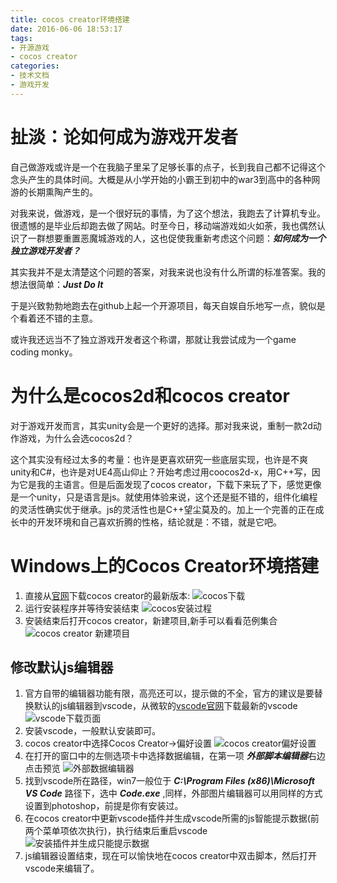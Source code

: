 ```yaml
---
title: cocos creator环境搭建
date: 2016-06-06 18:53:17
tags: 
- 开源游戏
- cocos creator
categories: 
- 技术文档
- 游戏开发
---
```


扯淡：论如何成为游戏开发者
===

自己做游戏或许是一个在我脑子里呆了足够长事的点子，长到我自己都不记得这个念头产生的具体时间。大概是从小学开始的小霸王到初中的war3到高中的各种网游的长期熏陶产生的。

对我来说，做游戏，是一个很好玩的事情，为了这个想法，我跑去了计算机专业。很遗憾的是毕业后却跑去做了网站。时至今日，移动端游戏如火如荼，我也偶然认识了一群想要重置恶魔城游戏的人，这也促使我重新考虑这个问题：***如何成为一个独立游戏开发者？***

其实我并不是太清楚这个问题的答案，对我来说也没有什么所谓的标准答案。我的想法很简单：***Just Do It***

于是兴致勃勃地跑去在github上起一个开源项目，每天自娱自乐地写一点，貌似是个看着还不错的主意。

或许我还远当不了独立游戏开发者这个称谓，那就让我尝试成为一个game coding monky。

为什么是cocos2d和cocos creator
====

对于游戏开发而言，其实unity会是一个更好的选择。那对我来说，重制一款2d动作游戏，为什么会选cocos2d？

这个其实没有经过太多的考量：也许是更喜欢研究一些底层实现，也许是不爽unity和C#，也许是对UE4高山仰止？开始考虑过用coocos2d-x，用C++写，因为它是我的主语言。但是后面发现了cocos creator，下载下来玩了下，感觉更像是一个unity，只是语言是js。就使用体验来说，这个还是挺不错的，组件化编程的灵活性确实优于继承。js的灵活性也是C++望尘莫及的。加上一个完善的正在成长中的开发环境和自己喜欢折腾的性格，结论就是：不错，就是它吧。

Windows上的Cocos Creator环境搭建
===
1. 直接从[官网](http://www.cocoscreator.com/)下载cocos creator的最新版本: 
![cocos下载](http://o8fsr2qhz.bkt.clouddn.com/images/cocos%20creator%20download.png)
2. 运行安装程序并等待安装结束
![cocos安装过程](http://o8fsr2qhz.bkt.clouddn.com/images/installing.png)
3. 安装结束后打开cocos creator，新建项目,新手可以看看范例集合
![cocos creator 新建项目](http://o8fsr2qhz.bkt.clouddn.com/images/New%20Project.png)

修改默认js编辑器
---
1. 官方自带的编辑器功能有限，高亮还可以，提示做的不全，官方的建议是要替换默认的js编辑器到vscode，从微软的[vscode官网](https://www.visualstudio.com/en-us/products/code-vs.aspx)下载最新的vscode
![vscode下载页面](http://o8fsr2qhz.bkt.clouddn.com/images/download%20code.png)
2. 安装vscode，一般默认安装即可。
3. cocos creator中选择Cocos Creator->偏好设置
![cocos creator偏好设置](http://o8fsr2qhz.bkt.clouddn.com/images/phsettings.png)
4. 在打开的窗口中的左侧选项卡中选择数据编辑，在第一项 ***外部脚本编辑器***右边点击预览
![外部数据编辑器](http://o8fsr2qhz.bkt.clouddn.com/images/visitEditor.png)
5. 找到vscode所在路径，win7一般位于 ***C:\Program Files (x86)\Microsoft VS Code*** 路径下，选中 ***Code.exe*** ,同样，外部图片编辑器可以用同样的方式设置到photoshop，前提是你有安装过。
6. 在cocos creator中更新vscode插件并生成vscode所需的js智能提示数据(前两个菜单项依次执行)，执行结束后重启vscode
![安装插件并生成只能提示数据](http://o8fsr2qhz.bkt.clouddn.com/images/updateVsCodeData.png)
7. js编辑器设置结束，现在可以愉快地在cocos creator中双击脚本，然后打开vscode来编辑了。
